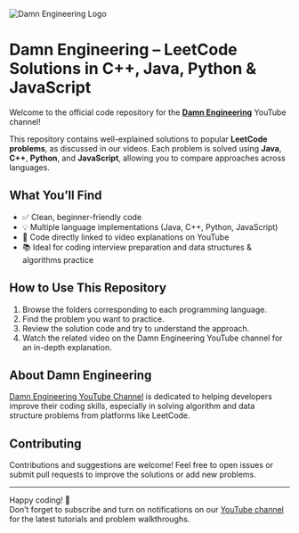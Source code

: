 ![Damn Engineering Logo](./assets/logo.png)
# Damn Engineering – LeetCode Solutions in C++, Java, Python & JavaScript

Welcome to the official code repository for the [**Damn Engineering**](https://www.youtube.com/@damnengineering26) YouTube channel!

This repository contains well-explained solutions to popular **LeetCode problems**, as discussed in our videos. Each problem is solved using **Java**, **C++**, **Python**, and **JavaScript**, allowing you to compare approaches across languages.

## What You’ll Find

- ✅ Clean, beginner-friendly code  
- 💡 Multiple language implementations (Java, C++, Python, JavaScript)  
- 🎥 Code directly linked to video explanations on YouTube  
- 📚 Ideal for coding interview preparation and data structures & algorithms practice

## How to Use This Repository

1. Browse the folders corresponding to each programming language.  
2. Find the problem you want to practice.  
3. Review the solution code and try to understand the approach.  
4. Watch the related video on the Damn Engineering YouTube channel for an in-depth explanation.

## About Damn Engineering

[Damn Engineering YouTube Channel](https://www.youtube.com/@damnengineering26) is dedicated to helping developers improve their coding skills, especially in solving algorithm and data structure problems from platforms like LeetCode.

## Contributing

Contributions and suggestions are welcome! Feel free to open issues or submit pull requests to improve the solutions or add new problems.

---

Happy coding! 🚀  
Don’t forget to subscribe and turn on notifications on our [YouTube channel](https://www.youtube.com/@damnengineering26) for the latest tutorials and problem walkthroughs.

